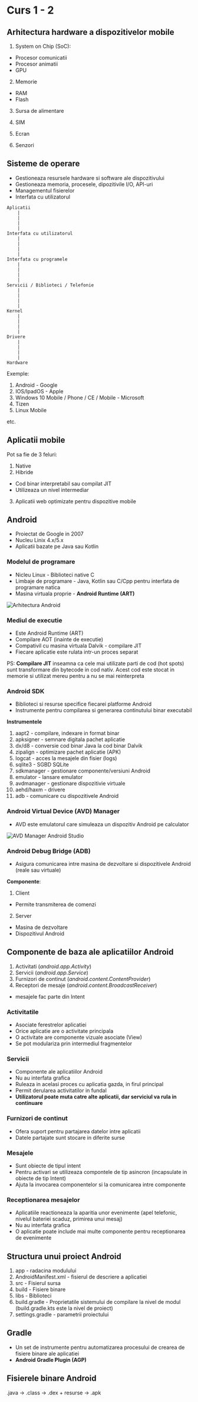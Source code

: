 # Curs 1 - 2

## Arhitectura hardware a dispozitivelor mobile 

1. System on Chip (SoC):

- Procesor comunicatii
- Procesor animatii
- GPU

2. Memorie
- RAM
- Flash

3. Sursa de alimentare

4. SIM

5. Ecran 

6. Senzori

## Sisteme de operare

- Gestioneaza resursele hardware si software ale dispozitivului
- Gestioneaza memoria, procesele, dipozitivile I/O, API-uri
- Managementul fisierelor
- Interfata cu utilizatorul

```
Aplicatii
    |
    |
    |
    |
Interfata cu utilizatorul
    |
    |
    |
    |
Interfata cu programele
    |
    |
    |
    |
Servicii / Biblioteci / Telefonie
    |
    |
    |
    |
Kernel
    |
    |
    |
    |
Drivere
    |
    |
    |
    |
Hardware
```

Exemple:

1. Android - Google
2. IOS/IpadOS - Apple
3. Windows 10 Mobile / Phone / CE / Mobile - Microsoft
4. Tizen
5. Linux Mobile

etc.

## Aplicatii mobile

Pot sa fie de 3 feluri:

1. Native
2. Hibride
- Cod binar interpretabil sau compilat JIT
- Utilizeaza un nivel intermediar
3. Aplicatii web optimizate pentru dispozitive mobile

## Android

- Proiectat de Google in 2007
- Nucleu Linix 4.x/5.x
- Aplicatii bazate pe Java sau Kotlin

### Modelul de programare

- Nicleu Linux - Biblioteci native C
- Limbaje de programare - Java, Kotlin sau C/Cpp pentru interfata de programare natica
- Masina virtuala proprie - **Android Runtime (ART)**

![Arhitectura Android](img/image.png)

### Mediul de executie

- Este Android Runtime (ART) 
- Compilare AOT (inainte de executie)
- Compativil cu masina virtuala Dalvik - compilare JIT
- Fiecare aplicatie este rulata intr-un proces separat

PS: **Compilare JIT** inseamna ca cele mai utilizate parti de cod (hot spots) sunt transformare din bytecode in cod nativ. Acest cod este stocat in memorie si utilizat mereu pentru a nu se mai reinterpreta

### Android SDK

- Biblioteci si resurse specifice fiecarei platforme Android
- Instrumente pentru compilarea si generarea continutului binar executabil

**Instrumentele**

1. aapt2 - compilare, indexare in format binar
2. apksigner - semnare digitala pachet aplicatie
3. dx/d8 - conversie cod binar Java la cod binar Dalvik
4. zipalign - optimizare pachet aplicatie (APK)
5. logcat - acces la mesajele din fisier (logs)
6. sqlite3 - SGBD SQLite
7. sdkmanager - gestionare componente/versiuni Android
8. emulator - lansare emulator
9. avdmanager - gestionare dispozitivie virtuale
10. aehd/haxm - drivere
11. adb - comunicare cu dispozitivele Android

### Android Virtual Device (AVD) Manager

- AVD este emulatorul care simuleaza un dispozitiv Android pe calculator

![AVD Manager Android Studio](img/image2.png)

### Android Debug Bridge (ADB)

- Asigura comunicarea intre masina de dezvoltare si dispozitivele Android (reale sau virtuale)

**Componente**:

1. Client 
- Permite transmiterea de comenzi

2. Server
- Masina de dezvoltare
- Dispozitivul Android

## Componente de baza ale aplicatiilor Android

1. Activitati (<i>android.app.Activity</i>)
2. Servicii (<i>android.app.Service</i>)
3. Furnizori de continut (<i>android.content.ContentProvider</i>)
4. Receptori de mesaje (<i>android.content.BroadcastReceiver</i>)
- mesajele fac parte din Intent

### Activitatile

- Asociate ferestrelor aplicatiei
- Orice aplicatie are o activitate principala
- O activitate are componente vizuale asociate (View)
- Se pot modulariza prin intermediul fragmentelor

### Servicii

- Componente ale aplicatiilor Android
- Nu au interfata grafica
- Ruleaza in acelasi proces cu aplicatia gazda, in firul principal
- Permit derularea activitatilor in fundal
- **Utilizatorul poate muta catre alte aplicatii, dar serviciul va rula in continuare**

### Furnizori de continut

- Ofera suport pentru partajarea datelor intre aplicatii
- Datele partajate sunt stocare in diferite surse

### Mesajele

- Sunt obiecte de tipul intent
- Pentru activari se utilizeaza compontele de tip asincron (incapsulate in obiecte de tip Intent)
- Ajuta la invocarea componentelor si la comunicarea intre componente

### Receptionarea mesajelor

- Aplicatiile reactioneaza la aparitia unor evenimente (apel telefonic, nivelul bateriei scaduz, primirea unui mesaj)
- Nu au interfata grafica
- O aplicatie poate include mai multe componente pentru receptionarea de evenimente

## Structura unui proiect Android

1. app - radacina modulului
2. AndroidManifest.xml - fisierul de descriere a aplicatiei
3. src - Fisierul sursa
4. build - Fisiere binare
5. libs - Biblioteci
6. build.gradle - Proprietatile sistemului de compilare la nivel de modul (build.gradle.kts este la nivel de proiect)
7. settings.gradle - parametrii proiectului

## Gradle 

- Un set de instrumente pentru automatizarea procesului de crearea de fisiere binare ale aplicatiei
- **Android Gradle Plugin (AGP)**

## Fisierele binare Android

.java -> .class -> .dex + resurse -> .apk